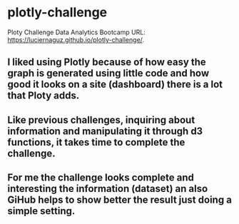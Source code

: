 # plotly-challenge
Ploty Challenge  Data Analytics Bootcamp
URL:  https://luciernaguz.github.io/plotly-challenge/.

## I liked using Plotly because of how easy the graph is generated using little code and how good it looks on a site (dashboard) there is a lot that Ploty adds.
## Like previous challenges, inquiring about information and manipulating it through d3 functions, it takes time to complete the challenge.
## For me the challenge looks complete and interesting the information (dataset) an also GiHub helps to show better the result just doing a simple setting.
